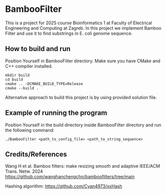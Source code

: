 # BambooFilter
This is a project for 2025 course Bioinformatics 1 at Faculty of Electrical Engineering and Computing at Zagreb.
In this project we implement Bamboo Filter and use it to find substrings in E. coli genome sequence.

## How to build and run
Position Yourself in BambooFilter directory. Make sure you have CMake and C++ compiler installed.
```
mkdir build
cd build
cmake .. -DCMAKE_BUILD_TYPE=Release
cmake --build .
```
Alternative approach to build this project is by using provided solution file.

## Example of running the program
Position Yourself in the build directory inside BambooFilter directory and run the following command:
```
./BambooFilter <path_to_config_file> <path_to_string_sequence>
```

## Credits/References
Wang H et al. Bamboo filters: make resizing smooth and adaptive IEEE/ACM Trans. Netw. 2024
https://github.com/wanghanchengchn/bamboofilters/tree/main

Hashing algorithm:
https://github.com/Cyan4973/xxHash
